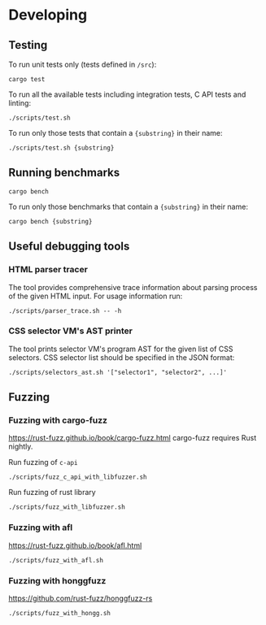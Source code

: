 # Developing

## Testing

To run unit tests only (tests defined in `/src`):

```
cargo test
```

To run all the available tests including integration tests, C API tests and linting:

```
./scripts/test.sh
```

To run only those tests that contain a `{substring}` in their name:

```
./scripts/test.sh {substring}
```

## Running benchmarks

```
cargo bench
```

To run only those benchmarks that contain a `{substring}` in their name:

```
cargo bench {substring}
```

## Useful debugging tools

### HTML parser tracer

The tool provides comprehensive trace information about parsing process of the given HTML input. For usage information run:

```
./scripts/parser_trace.sh -- -h
```

### CSS selector VM's AST printer

The tool prints selector VM's program AST for the given list of CSS selectors. CSS selector list should be specified in the JSON format:

```
./scripts/selectors_ast.sh '["selector1", "selector2", ...]'
```

## Fuzzing

### Fuzzing with cargo-fuzz
https://rust-fuzz.github.io/book/cargo-fuzz.html
cargo-fuzz requires Rust nightly.

Run fuzzing of `c-api`

```
./scripts/fuzz_c_api_with_libfuzzer.sh
```

Run fuzzing of rust library

```
./scripts/fuzz_with_libfuzzer.sh
```

### Fuzzing with afl
https://rust-fuzz.github.io/book/afl.html


```
./scripts/fuzz_with_afl.sh
```

### Fuzzing with honggfuzz
https://github.com/rust-fuzz/honggfuzz-rs

```
./scripts/fuzz_with_hongg.sh
```